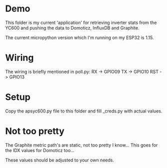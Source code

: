 # Demo
This folder is my current 'application' for retrieving inverter stats from
the YC600 and pushing the data to Domoticz, InfluxDB and Graphite.

The current micropython version which I'm running on my ESP32 is 1.15.

# Wiring
The wiring is briefly mentioned in poll.py:
    RX -> GPIO09
    TX -> GPIO10
    RST -> GPIO13

# Setup
Copy the apsyc600.py file to this folder and fill _creds.py with actual
values.

# Not too pretty
The Graphite metric path's are static, not too pretty I know...
This goes for the IDX values for Domoticz too...

These values should be adjusted to your own needs.


